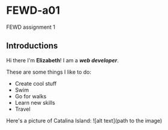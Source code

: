 # FEWD-a01
FEWD assignment 1

## Introductions
Hi there I'm **Elizabeth**! I am a _**web developer**_.

These are some things I like to do:
* Create cool stuff
* Swim
* Go for walks
* Learn new skills
* Travel

Here's a picture of Catalina Island:
![alt text](path to the image)
